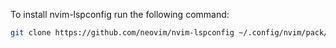 To install nvim-lspconfig run the following command:

```bash
git clone https://github.com/neovim/nvim-lspconfig ~/.config/nvim/pack/nvim/start/nvim-lspconfig
```
